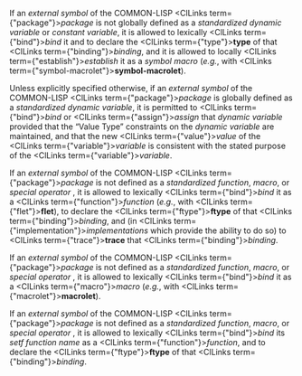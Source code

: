  



If an *external symbol* of the COMMON-LISP <ClLinks  term={"package"}><i>package</i></ClLinks> is not globally defined as a *standardized dynamic variable* or *constant variable*, it is allowed to lexically <ClLinks  term={"bind"}><i>bind</i></ClLinks> it and to declare the <ClLinks  term={"type"}><b>type</b></ClLinks> of that <ClLinks  term={"binding"}><i>binding</i></ClLinks>, and it is allowed to locally <ClLinks  term={"establish"}><i>establish</i></ClLinks> it as a *symbol macro* (*e.g.*, with <ClLinks  term={"symbol-macrolet"}><b>symbol-macrolet</b></ClLinks>). 



Unless explicitly specified otherwise, if an *external symbol* of the COMMON-LISP <ClLinks  term={"package"}><i>package</i></ClLinks> is globally defined as a *standardized dynamic variable*, it is permitted to <ClLinks  term={"bind"}><i>bind</i></ClLinks> or <ClLinks  term={"assign"}><i>assign</i></ClLinks> that *dynamic variable* provided that the “Value Type” constraints on the *dynamic variable* are maintained, and that the new <ClLinks  term={"value"}><i>value</i></ClLinks> of the <ClLinks  term={"variable"}><i>variable</i></ClLinks> is consistent with the stated purpose of the <ClLinks  term={"variable"}><i>variable</i></ClLinks>. 



If an *external symbol* of the COMMON-LISP <ClLinks  term={"package"}><i>package</i></ClLinks> is not defined as a *standardized function*, *macro*, or *special operator* , it is allowed to lexically <ClLinks  term={"bind"}><i>bind</i></ClLinks> it as a <ClLinks  term={"function"}><i>function</i></ClLinks> (*e.g.*, with <ClLinks  term={"flet"}><b>flet</b></ClLinks>), to declare the <ClLinks  term={"ftype"}><b>ftype</b></ClLinks> of that <ClLinks  term={"binding"}><i>binding</i></ClLinks>, and (in <ClLinks  term={"implementation"}><i>implementations</i></ClLinks> which provide the ability to do so) to <ClLinks  term={"trace"}><b>trace</b></ClLinks> that <ClLinks  term={"binding"}><i>binding</i></ClLinks>. 



If an *external symbol* of the COMMON-LISP <ClLinks  term={"package"}><i>package</i></ClLinks> is not defined as a *standardized function*, *macro*, or *special operator* , it is allowed to lexically <ClLinks  term={"bind"}><i>bind</i></ClLinks> it as a <ClLinks  term={"macro"}><i>macro</i></ClLinks> (*e.g.*, with <ClLinks  term={"macrolet"}><b>macrolet</b></ClLinks>). 



If an *external symbol* of the COMMON-LISP <ClLinks  term={"package"}><i>package</i></ClLinks> is not defined as a *standardized function*, *macro*, or *special operator* , it is allowed to lexically <ClLinks  term={"bind"}><i>bind</i></ClLinks> its *setf function name* as a <ClLinks  term={"function"}><i>function</i></ClLinks>, and to declare the <ClLinks  term={"ftype"}><b>ftype</b></ClLinks> of that <ClLinks  term={"binding"}><i>binding</i></ClLinks>. 







 



 



